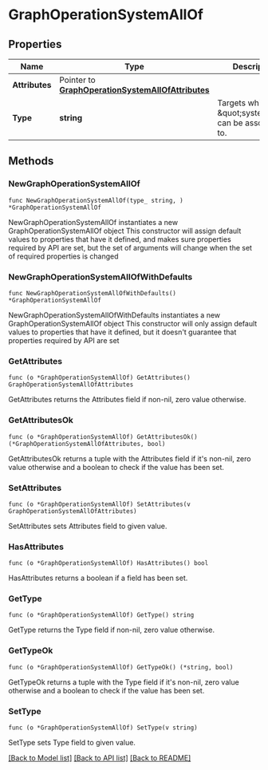 # GraphOperationSystemAllOf

## Properties

Name | Type | Description | Notes
------------ | ------------- | ------------- | -------------
**Attributes** | Pointer to [**GraphOperationSystemAllOfAttributes**](GraphOperationSystemAllOfAttributes.md) |  | [optional] 
**Type** | **string** | Targets which a \&quot;system\&quot; can be associated to. | 

## Methods

### NewGraphOperationSystemAllOf

`func NewGraphOperationSystemAllOf(type_ string, ) *GraphOperationSystemAllOf`

NewGraphOperationSystemAllOf instantiates a new GraphOperationSystemAllOf object
This constructor will assign default values to properties that have it defined,
and makes sure properties required by API are set, but the set of arguments
will change when the set of required properties is changed

### NewGraphOperationSystemAllOfWithDefaults

`func NewGraphOperationSystemAllOfWithDefaults() *GraphOperationSystemAllOf`

NewGraphOperationSystemAllOfWithDefaults instantiates a new GraphOperationSystemAllOf object
This constructor will only assign default values to properties that have it defined,
but it doesn't guarantee that properties required by API are set

### GetAttributes

`func (o *GraphOperationSystemAllOf) GetAttributes() GraphOperationSystemAllOfAttributes`

GetAttributes returns the Attributes field if non-nil, zero value otherwise.

### GetAttributesOk

`func (o *GraphOperationSystemAllOf) GetAttributesOk() (*GraphOperationSystemAllOfAttributes, bool)`

GetAttributesOk returns a tuple with the Attributes field if it's non-nil, zero value otherwise
and a boolean to check if the value has been set.

### SetAttributes

`func (o *GraphOperationSystemAllOf) SetAttributes(v GraphOperationSystemAllOfAttributes)`

SetAttributes sets Attributes field to given value.

### HasAttributes

`func (o *GraphOperationSystemAllOf) HasAttributes() bool`

HasAttributes returns a boolean if a field has been set.

### GetType

`func (o *GraphOperationSystemAllOf) GetType() string`

GetType returns the Type field if non-nil, zero value otherwise.

### GetTypeOk

`func (o *GraphOperationSystemAllOf) GetTypeOk() (*string, bool)`

GetTypeOk returns a tuple with the Type field if it's non-nil, zero value otherwise
and a boolean to check if the value has been set.

### SetType

`func (o *GraphOperationSystemAllOf) SetType(v string)`

SetType sets Type field to given value.



[[Back to Model list]](../README.md#documentation-for-models) [[Back to API list]](../README.md#documentation-for-api-endpoints) [[Back to README]](../README.md)


